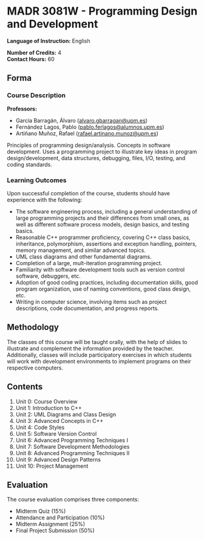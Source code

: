# MADR 3081W - Programming Design and Development

**Language of Instruction:** English

**Number of Credits:** 4  
**Contact Hours:** 60  

## Forma

### Course Description

**Professors:**
- García Barragán, Álvaro ([alvaro.gbarragan@upm.es](mailto:alvaro.gbarragan@upm.es))
- Fernández Lagos, Pablo ([pablo.ferlagos@alumnos.upm.es](mailto:pablo.ferlagos@alumnos.upm.es))
- Artiñano Muñoz, Rafael ([rafael.artinano.munoz@upm.es](mailto:rafael.artinano.munoz@upm.es))

Principles of programming design/analysis. Concepts in software development. Uses a programming project to illustrate key ideas in program design/development, data structures, debugging, files, I/O, testing, and coding standards.

### Learning Outcomes

Upon successful completion of the course, students should have experience with the following:

- The software engineering process, including a general understanding of large programming projects and their differences from small ones, as well as different software process models, design basics, and testing basics.
- Reasonable C++ programmer proficiency, covering C++ class basics, inheritance, polymorphism, assertions and exception handling, pointers, memory management, and similar advanced topics.
- UML class diagrams and other fundamental diagrams.
- Completion of a large, mult-iteration programming project.
- Familiarity with software development tools such as version control software, debuggers, etc.
- Adoption of good coding practices, including documentation skills, good program organization, use of naming conventions, good class design, etc.
- Writing in computer science, involving items such as project descriptions, code documentation, and progress reports.

## Methodology

The classes of this course will be taught orally, with the help of slides to illustrate and complement the information provided by the teacher. Additionally, classes will include participatory exercises in which students will work with development environments to implement programs on their respective computers.

## Contents

1. Unit 0: Course Overview
2. Unit 1: Introduction to C++
3. Unit 2: UML Diagrams and Class Design
4. Unit 3: Advanced Concepts in C++
5. Unit 4: Code Styles
6. Unit 5: Software Version Control
7. Unit 6: Advanced Programming Techniques I
8. Unit 7: Software Development Methodologies
9. Unit 8: Advanced Programming Techniques II
10. Unit 9: Advanced Design Patterns
11. Unit 10: Project Management

## Evaluation

The course evaluation comprises three components:

- Midterm Quiz (15%)
- Attendance and Participation (10%)
- Midterm Assignment (25%)
- Final Project Submission (50%)
